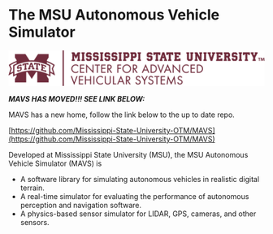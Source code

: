 # The MSU Autonomous Vehicle Simulator
![logo](docs/CAVS_OPA_Horizontal.png)

***MAVS HAS MOVED!!! SEE LINK BELOW:***

MAVS has a new home, follow the link below to the up to date repo.

[https://github.com/Mississippi-State-University-OTM/MAVS](https://github.com/Mississippi-State-University-OTM/MAVS)

Developed at Mississippi State University (MSU), the MSU Autonomous Vehicle Simulator (MAVS) is

* A software library for simulating autonomous vehicles in realistic digital terrain.
* A real-time simulator for evaluating the performance of autonomous perception and navigation software.
* A physics-based sensor simulator for LIDAR, GPS, cameras, and other sensors.

